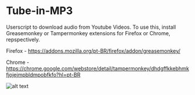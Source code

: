 # Tube-in-MP3
Userscript to download audio from Youtube Videos. To use this, install Greasemonkey or Tampermonkey extensions for Firefox or Chrome, repspectively.

Firefox - https://addons.mozilla.org/pt-BR/firefox/addon/greasemonkey/

Chrome - https://chrome.google.com/webstore/detail/tampermonkey/dhdgffkkebhmkfjojejmpbldmpobfkfo?hl=pt-BR

![alt text](https://i.imgur.com/U4dpg4V.png)
